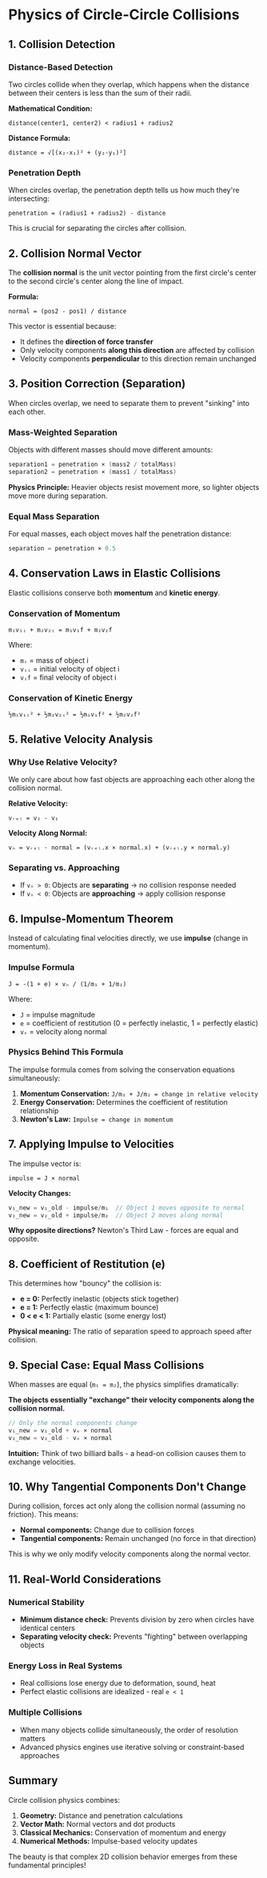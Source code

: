 # Physics of Circle-Circle Collisions

## 1. Collision Detection

### Distance-Based Detection

Two circles collide when they overlap, which happens when the distance between their centers is less than the sum of their radii.

**Mathematical Condition:**

```
distance(center1, center2) < radius1 + radius2
```

**Distance Formula:**

```
distance = √[(x₂-x₁)² + (y₂-y₁)²]
```

### Penetration Depth

When circles overlap, the penetration depth tells us how much they're intersecting:

```
penetration = (radius1 + radius2) - distance
```

This is crucial for separating the circles after collision.

## 2. Collision Normal Vector

The **collision normal** is the unit vector pointing from the first circle's center to the second circle's center along the line of impact.

**Formula:**

```
normal = (pos2 - pos1) / distance
```

This vector is essential because:

- It defines the **direction of force transfer**
- Only velocity components **along this direction** are affected by collision
- Velocity components **perpendicular** to this direction remain unchanged

## 3. Position Correction (Separation)

When circles overlap, we need to separate them to prevent "sinking" into each other.

### Mass-Weighted Separation

Objects with different masses should move different amounts:

```cpp
separation1 = penetration × (mass2 / totalMass)
separation2 = penetration × (mass1 / totalMass)
```

**Physics Principle:** Heavier objects resist movement more, so lighter objects move more during separation.

### Equal Mass Separation

For equal masses, each object moves half the penetration distance:

```cpp
separation = penetration × 0.5
```

## 4. Conservation Laws in Elastic Collisions

Elastic collisions conserve both **momentum** and **kinetic energy**.

### Conservation of Momentum

```
m₁v₁ᵢ + m₂v₂ᵢ = m₁v₁f + m₂v₂f
```

Where:

- `mᵢ` = mass of object i
- `vᵢᵢ` = initial velocity of object i
- `vᵢf` = final velocity of object i

### Conservation of Kinetic Energy

```
½m₁v₁ᵢ² + ½m₂v₂ᵢ² = ½m₁v₁f² + ½m₂v₂f²
```

## 5. Relative Velocity Analysis

### Why Use Relative Velocity?

We only care about how fast objects are approaching each other along the collision normal.

**Relative Velocity:**

```
vᵣₑₗ = v₂ - v₁
```

**Velocity Along Normal:**

```
vₙ = vᵣₑₗ · normal = (vᵣₑₗ.x × normal.x) + (vᵣₑₗ.y × normal.y)
```

### Separating vs. Approaching

- If `vₙ > 0`: Objects are **separating** → no collision response needed
- If `vₙ < 0`: Objects are **approaching** → apply collision response

## 6. Impulse-Momentum Theorem

Instead of calculating final velocities directly, we use **impulse** (change in momentum).

### Impulse Formula

```
J = -(1 + e) × vₙ / (1/m₁ + 1/m₂)
```

Where:

- `J` = impulse magnitude
- `e` = coefficient of restitution (0 = perfectly inelastic, 1 = perfectly elastic)
- `vₙ` = velocity along normal

### Physics Behind This Formula

The impulse formula comes from solving the conservation equations simultaneously:

1. **Momentum Conservation:** `J/m₁ + J/m₂ = change in relative velocity`
2. **Energy Conservation:** Determines the coefficient of restitution relationship
3. **Newton's Law:** `Impulse = change in momentum`

## 7. Applying Impulse to Velocities

The impulse vector is:

```
impulse = J × normal
```

**Velocity Changes:**

```cpp
v₁_new = v₁_old - impulse/m₁  // Object 1 moves opposite to normal
v₂_new = v₂_old + impulse/m₂  // Object 2 moves along normal
```

**Why opposite directions?** Newton's Third Law - forces are equal and opposite.

## 8. Coefficient of Restitution (e)

This determines how "bouncy" the collision is:

- **e = 0:** Perfectly inelastic (objects stick together)
- **e = 1:** Perfectly elastic (maximum bounce)
- **0 < e < 1:** Partially elastic (some energy lost)

**Physical meaning:** The ratio of separation speed to approach speed after collision.

## 9. Special Case: Equal Mass Collisions

When masses are equal (`m₁ = m₂`), the physics simplifies dramatically:

**The objects essentially "exchange" their velocity components along the collision normal.**

```cpp
// Only the normal components change
v₁_new = v₁_old + vₙ × normal
v₂_new = v₂_old - vₙ × normal
```

**Intuition:** Think of two billiard balls - a head-on collision causes them to exchange velocities.

## 10. Why Tangential Components Don't Change

During collision, forces act only along the collision normal (assuming no friction). This means:

- **Normal components:** Change due to collision forces
- **Tangential components:** Remain unchanged (no force in that direction)

This is why we only modify velocity components along the normal vector.

## 11. Real-World Considerations

### Numerical Stability

- **Minimum distance check:** Prevents division by zero when circles have identical centers
- **Separating velocity check:** Prevents "fighting" between overlapping objects

### Energy Loss in Real Systems

- Real collisions lose energy due to deformation, sound, heat
- Perfect elastic collisions are idealized - real `e < 1`

### Multiple Collisions

- When many objects collide simultaneously, the order of resolution matters
- Advanced physics engines use iterative solving or constraint-based approaches

## Summary

Circle collision physics combines:

1. **Geometry:** Distance and penetration calculations
2. **Vector Math:** Normal vectors and dot products
3. **Classical Mechanics:** Conservation of momentum and energy
4. **Numerical Methods:** Impulse-based velocity updates

The beauty is that complex 2D collision behavior emerges from these fundamental principles!
